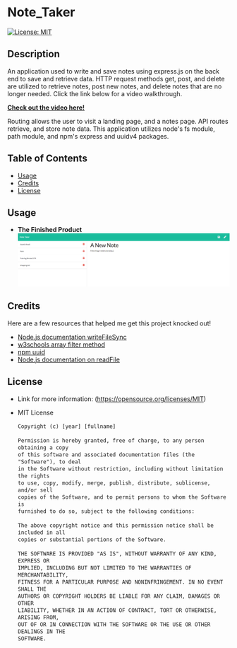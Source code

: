 # Note_Taker
[![License: MIT](https://img.shields.io/badge/License-MIT-yellow.svg)](https://opensource.org/licenses/MIT)

## Description
An application used to write and save notes using express.js on the back end to save and retrieve data. HTTP request methods get, post, and delete are utilized to retrieve notes, post new notes, and delete notes that are no longer needed. 
Click the link below for a video walkthrough.

**[Check out the video here!]()**

Routing allows the user to visit a landing page, and a notes page. API routes retrieve, and store note data. This application utilizes node's fs module, path module, and npm's express and uuidv4 packages.

## Table of Contents
* [Usage](#usage)
* [Credits](#credits)
* [License](#license)

## Usage
* **The Finished Product**  
![Note Taker](public/assets/images/noteTaker.PNG)

## Credits
Here are a few resources that helped me get this project knocked out!
* [Node.js documentation writeFileSync](https://nodejs.org/api/fs.html#fs_fs_writefilesync_file_data_options)
* [w3schools array filter method](https://www.w3schools.com/jsref/jsref_filter.asp)
* [npm uuid](https://www.npmjs.com/package/uuid)
* [Node.js documentation on readFile](https://nodejs.org/en/knowledge/file-system/how-to-read-files-in-nodejs/)

## License
* Link for more information: (https://opensource.org/licenses/MIT)
* MIT License

      Copyright (c) [year] [fullname]
      
      Permission is hereby granted, free of charge, to any person obtaining a copy
      of this software and associated documentation files (the "Software"), to deal
      in the Software without restriction, including without limitation the rights
      to use, copy, modify, merge, publish, distribute, sublicense, and/or sell
      copies of the Software, and to permit persons to whom the Software is
      furnished to do so, subject to the following conditions:
      
      The above copyright notice and this permission notice shall be included in all
      copies or substantial portions of the Software.
      
      THE SOFTWARE IS PROVIDED "AS IS", WITHOUT WARRANTY OF ANY KIND, EXPRESS OR
      IMPLIED, INCLUDING BUT NOT LIMITED TO THE WARRANTIES OF MERCHANTABILITY,
      FITNESS FOR A PARTICULAR PURPOSE AND NONINFRINGEMENT. IN NO EVENT SHALL THE
      AUTHORS OR COPYRIGHT HOLDERS BE LIABLE FOR ANY CLAIM, DAMAGES OR OTHER
      LIABILITY, WHETHER IN AN ACTION OF CONTRACT, TORT OR OTHERWISE, ARISING FROM,
      OUT OF OR IN CONNECTION WITH THE SOFTWARE OR THE USE OR OTHER DEALINGS IN THE
      SOFTWARE.
